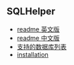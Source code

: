 ## SQLHelper
+ [readme 英文版](../README.md)
+ [readme 中文版](./readme_cn.md)
+ [支持的数据库列表](./supported_dbs.md)
+ [installation](./installation/installation.md)

